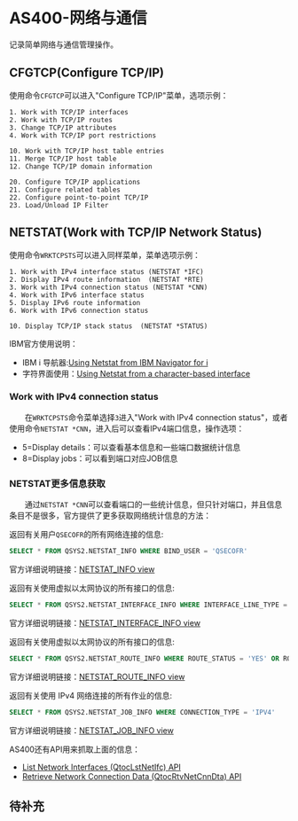 # AS400-网络与通信
记录简单网络与通信管理操作。
## CFGTCP(Configure TCP/IP)
使用命令`CFGTCP`可以进入"Configure TCP/IP"菜单，选项示例：
```
1. Work with TCP/IP interfaces        
2. Work with TCP/IP routes            
3. Change TCP/IP attributes           
4. Work with TCP/IP port restrictions 
                                       
10. Work with TCP/IP host table entries
11. Merge TCP/IP host table            
12. Change TCP/IP domain information   
                                       
20. Configure TCP/IP applications      
21. Configure related tables           
22. Configure point-to-point TCP/IP    
23. Load/Unload IP Filter              
```
## NETSTAT(Work with TCP/IP Network Status)
使用命令`WRKTCPSTS`可以进入同样菜单，菜单选项示例：
```                                
1. Work with IPv4 interface status (NETSTAT *IFC)   
2. Display IPv4 route information  (NETSTAT *RTE)     
3. Work with IPv4 connection status (NETSTAT *CNN)   
4. Work with IPv6 interface status     
5. Display IPv6 route information      
6. Work with IPv6 connection status 
                                        
10. Display TCP/IP stack status  (NETSTAT *STATUS)                                     
```
IBM官方使用说明：
- IBM i 导航器:[Using Netstat from IBM Navigator for i](https://www.ibm.com/docs/en/i/7.2?topic=netstat-using-from-navigator-i)
- 字符界面使用：[Using Netstat from a character-based interface](https://www.ibm.com/docs/en/i/7.2?topic=netstat-using-from-character-based-interface)

### Work with IPv4 connection status
&#8195;&#8195;在`WRKTCPSTS`命令菜单选择`3`进入"Work with IPv4 connection status"，或者使用命令`NETSTAT *CNN`，进入后可以查看IPv4端口信息，操作选项：
- 5=Display details：可以查看基本信息和一些端口数据统计信息
- 8=Display jobs：可以看到端口对应JOB信息

### NETSTAT更多信息获取
&#8195;&#8195;通过`NETSTAT *CNN`可以查看端口的一些统计信息，但只针对端口，并且信息条目不是很多，官方提供了更多获取网络统计信息的方法：

返回有关用户`QSECOFR`的所有网络连接的信息:
```sql
SELECT * FROM QSYS2.NETSTAT_INFO WHERE BIND_USER = 'QSECOFR'
```
官方详细说明链接：[NETSTAT_INFO view](https://www.ibm.com/docs/en/i/7.2?topic=services-netstat-info-view)

返回有关使用虚拟以太网协议的所有接口的信息:
```sql
SELECT * FROM QSYS2.NETSTAT_INTERFACE_INFO WHERE INTERFACE_LINE_TYPE = 'VETH'
```
官方详细说明链接：[NETSTAT_INTERFACE_INFO view](https://www.ibm.com/docs/en/i/7.2?topic=services-netstat-interface-info-view)

返回有关使用虚拟以太网协议的所有接口的信息:
```sql
SELECT * FROM QSYS2.NETSTAT_ROUTE_INFO WHERE ROUTE_STATUS = 'YES' OR ROUTE_STATUS = 'ACTIVE'
```
官方详细说明链接：[NETSTAT_ROUTE_INFO view](https://www.ibm.com/docs/en/i/7.2?topic=services-netstat-route-info-view)

返回有关使用 IPv4 网络连接的所有作业的信息:
```sql
SELECT * FROM QSYS2.NETSTAT_JOB_INFO WHERE CONNECTION_TYPE = 'IPV4'
```
官方详细说明链接：[NETSTAT_JOB_INFO view](https://www.ibm.com/docs/en/i/7.2?topic=services-netstat-job-info-view)

AS400还有API用来抓取上面的信息：
- [List Network Interfaces (QtocLstNetIfc) API](https://www.ibm.com/docs/en/i/7.2?topic=ssw_ibm_i_72/apis/qtoclstnetifc.htm)
- [Retrieve Network Connection Data (QtocRtvNetCnnDta) API](https://www.ibm.com/docs/zh/i/7.2?topic=ssw_ibm_i_72/apis/qtocrtvnetcnndta.htm)

## 待补充
